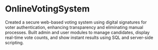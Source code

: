 # OnlineVotingSystem
Created a secure web-based voting system using digital signatures for voter authentication, enhancing transparency and eliminating manual processes.  Built admin and user modules to manage candidates, display real-time vote counts, and show instant results using SQL and server-side scripting.
